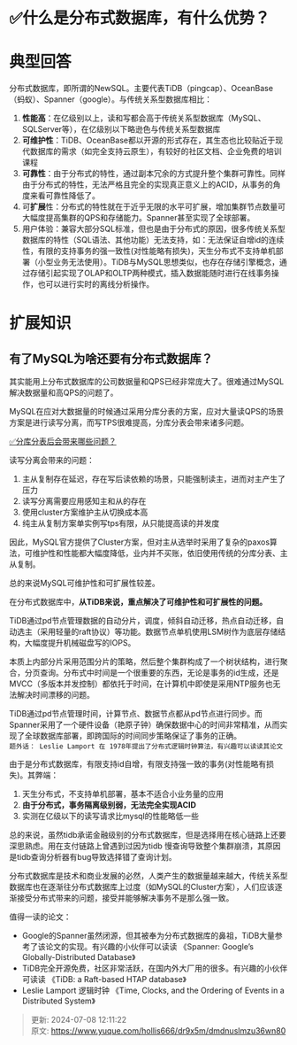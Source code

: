 # ✅什么是分布式数据库，有什么优势？

# 典型回答


分布式数据库，即所谓的NewSQL。主要代表TiDB（pingcap）、OceanBase（蚂蚁）、Spanner（google）。与传统关系型数据库相比：



1. **性能高**：在亿级别以上，读和写都会高于传统关系型数据库（MySQL、SQLServer等），在亿级别以下略逊色与传统关系型数据库
2. **可维护性**：TiDB、OceanBase都以开源的形式存在，其生态也比较贴近于现代数据库的需求（如完全支持云原生），有较好的社区文档、企业免费的培训课程
3. **可靠性**：由于分布式的特性，通过副本冗余的方式提升整个集群可靠性。同样由于分布式的特性，无法严格且完全的实现真正意义上的ACID，从事务的角度来看可靠性降低了。
4. 可**扩展**性：分布式的特性就在于近乎无限的水平可扩展，增加集群节点数量可大幅度提高集群的QPS和存储能力。Spanner甚至实现了全球部署。
5. 用户体验：兼容大部分SQL标准，但也是由于分布式的原因，很多传统关系型数据库的特性（SQL语法、其他功能）无法支持，如：无法保证自增id的连续性，有限的支持事务的强一致性(对性能略有损失)，天生分布式不支持单机部署（小型业务无法使用）。TiDB与MySQL思想类似，也存在存储引擎概念，通过存储引起实现了OLAP和OLTP两种模式，插入数据能随时进行在线事务操作，也可以进行实时的离线分析操作。



# 扩展知识


## 有了MySQL为啥还要有分布式数据库？
  
其实能用上分布式数据库的公司数据量和QPS已经非常庞大了。很难通过MySQL解决数据量和高QPS的问题了。



MySQL在应对大数据量的时候通过采用分库分表的方案，应对大量读QPS的场景方案是进行读写分离，而写TPS很难提高，分库分表会带来诸多问题。



[✅分库分表后会带来哪些问题？](https://www.yuque.com/hollis666/dr9x5m/yhseig)



读写分离会带来的问题：



1. 主从复制存在延迟，存在写后读依赖的场景，只能强制读主，进而对主产生了压力
2. 读写分离需要应用感知主和从的存在
3. 使用cluster方案维护主从切换成本高
4. 纯主从复制方案单实例写tps有限，从只能提高读的并发度



因此，MySQL官方提供了Cluster方案，但对主从选举时采用了复杂的paxos算法，可维护性和性能都大幅度降低，业内并不买账，依旧使用传统的分库分表、主从复制。

  
总的来说MySQL可维护性和可扩展性较差。



在分布式数据库中，**从TiDB来说，重点解决了可维护性和可扩展性的问题。**



TiDB通过pd节点管理数据的自动分片，调度，倾斜自动迁移，热点自动迁移，自动选主（采用轻量的raft协议）等功能。数据节点单机使用LSM树作为底层存储结构，大幅度提升机械磁盘写的IOPS。



本质上内部分片采用范围分片的策略，然后整个集群构成了一个树状结构，进行聚合，分页查询。分布式中时间是一个很重要的东西，无论是事务的id生成，还是MVCC（多版本并发控制）都依托于时间，在计算机中即使是采用NTP服务也无法解决时间漂移的问题。



TiDB通过pd节点管理时间，计算节点、数据节点都从pd节点进行同步。而Spanner采用了一个硬件设备（艳原子钟）确保数据中心的时间非常精准，从而实现了全球数据库部署，即跨国际的时间同步策略保证了事务的正确。  
`题外话： Leslie Lamport 在 1978年提出了分布式逻辑时钟算法，有兴趣可以读读其论文`



由于是分布式数据库，有限支持id自增，有限支持强一致的事务(对性能略有损失)。其弊端：



1. 天生分布式，不支持单机部署，基本不适合小业务量的应用
2. **由于分布式，事务隔离级别弱，无法完全实现ACID**
3. 实测在亿级以下的读写请求比mysql的性能略低一些



总的来说，虽然tidb承诺金融级别的分布式数据库，但是选择用在核心链路上还要深思熟虑。用在支付链路上曾遇到过因为tidb 慢查询导致整个集群崩溃，其原因是tidb查询分析器有bug导致选择错了查询计划。

  
分布式数据库是技术和商业发展的必然，人类产生的数据量越来越大，传统关系型数据库也在逐渐往分布式数据库上过度（如MySQL的Cluster方案），人们应该逐渐接受分布式带来的问题，接受并能够解决事务不是那么强一致。



值得一读的论文：



+  Google的Spanner虽然闭源，但其被奉为分布式数据库的鼻祖，TiDB大量参考了该论文的实现。有兴趣的小伙伴可以读读 《Spanner: Google’s Globally-Distributed Database》 
+  TiDB完全开源免费，社区非常活跃，在国内外大厂用的很多。有兴趣的小伙伴可读读 《TiDB: a Raft-based HTAP database》 
+  Leslie Lamport 逻辑时钟 《Time, Clocks, and the Ordering of Events in a Distributed System》 



> 更新: 2024-07-08 12:11:22  
> 原文: <https://www.yuque.com/hollis666/dr9x5m/dmdnuslmzu36wn80>